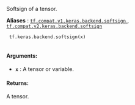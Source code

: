 Softsign of a tensor.

**Aliases** : [ `tf.compat.v1.keras.backend.softsign` ](/api_docs/python/tf/keras/backend/softsign), [ `tf.compat.v2.keras.backend.softsign` ](/api_docs/python/tf/keras/backend/softsign)

```
 tf.keras.backend.softsign(x)
 
```

#### Arguments:
- **`x`** : A tensor or variable.


#### Returns:
A tensor.

